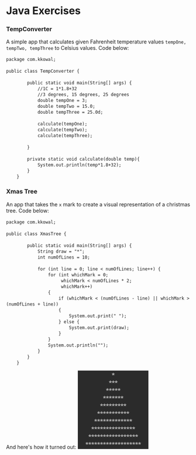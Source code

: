 # Java Exercises

### TempConverter

A simple app that calculates given Fahrenheit temperature values `tempOne, tempTwo, tempThree` to Celsius values. Code below:

```
package com.kkowal;

public class TempConverter {

        public static void main(String[] args) {
            //1C = 1*1.8+32
            //3 degrees, 15 degrees, 25 degrees
            double tempOne = 3;
            double tempTwo = 15.0;
            double tempThree = 25.0d;

            calculate(tempOne);
            calculate(tempTwo);
            calculate(tempThree);

        }

        private static void calculate(double temp){
            System.out.println(temp*1.8+32);
        }
    }
```

### Xmas Tree

An app that takes the `x` mark to create a visual representation of a christmas tree. Code below:

```
package com.kkowal;

public class XmasTree {

        public static void main(String[] args) {
            String draw = "*";
            int numOfLines = 10;

            for (int line = 0; line < numOfLines; line++) {
                for (int whichMark = 0;
                     whichMark < numOfLines * 2;
                     whichMark++)
                {
                    if (whichMark < (numOfLines - line) || whichMark > (numOfLines + line))
                    {
                        System.out.print(" ");
                    } else {
                        System.out.print(draw);
                    }
                }
                System.out.println("");
            }
        }
    }
```

And here's how it turned out:
![](images/xmasTree.png)
